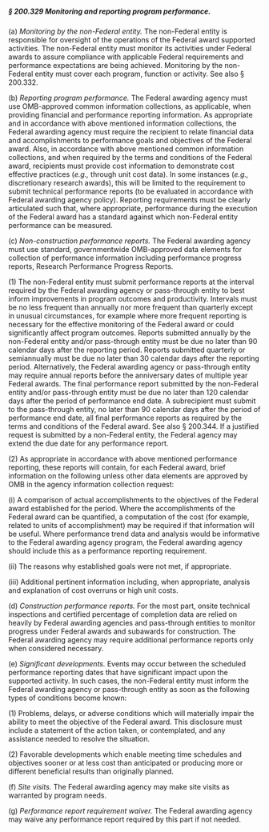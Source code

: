##### § 200.329 Monitoring and reporting program performance. #####

(a) *Monitoring by the non-Federal entity.* The non-Federal entity is responsible for oversight of the operations of the Federal award supported activities. The non-Federal entity must monitor its activities under Federal awards to assure compliance with applicable Federal requirements and performance expectations are being achieved. Monitoring by the non-Federal entity must cover each program, function or activity. See also § 200.332.

(b) *Reporting program performance.* The Federal awarding agency must use OMB-approved common information collections, as applicable, when providing financial and performance reporting information. As appropriate and in accordance with above mentioned information collections, the Federal awarding agency must require the recipient to relate financial data and accomplishments to performance goals and objectives of the Federal award. Also, in accordance with above mentioned common information collections, and when required by the terms and conditions of the Federal award, recipients must provide cost information to demonstrate cost effective practices (*e.g.,* through unit cost data). In some instances (*e.g.,* discretionary research awards), this will be limited to the requirement to submit technical performance reports (to be evaluated in accordance with Federal awarding agency policy). Reporting requirements must be clearly articulated such that, where appropriate, performance during the execution of the Federal award has a standard against which non-Federal entity performance can be measured.

(c) *Non-construction performance reports.* The Federal awarding agency must use standard, governmentwide OMB-approved data elements for collection of performance information including performance progress reports, Research Performance Progress Reports.

(1) The non-Federal entity must submit performance reports at the interval required by the Federal awarding agency or pass-through entity to best inform improvements in program outcomes and productivity. Intervals must be no less frequent than annually nor more frequent than quarterly except in unusual circumstances, for example where more frequent reporting is necessary for the effective monitoring of the Federal award or could significantly affect program outcomes. Reports submitted annually by the non-Federal entity and/or pass-through entity must be due no later than 90 calendar days after the reporting period. Reports submitted quarterly or semiannually must be due no later than 30 calendar days after the reporting period. Alternatively, the Federal awarding agency or pass-through entity may require annual reports before the anniversary dates of multiple year Federal awards. The final performance report submitted by the non-Federal entity and/or pass-through entity must be due no later than 120 calendar days after the period of performance end date. A subrecipient must submit to the pass-through entity, no later than 90 calendar days after the period of performance end date, all final performance reports as required by the terms and conditions of the Federal award. See also § 200.344. If a justified request is submitted by a non-Federal entity, the Federal agency may extend the due date for any performance report.

(2) As appropriate in accordance with above mentioned performance reporting, these reports will contain, for each Federal award, brief information on the following unless other data elements are approved by OMB in the agency information collection request:

(i) A comparison of actual accomplishments to the objectives of the Federal award established for the period. Where the accomplishments of the Federal award can be quantified, a computation of the cost (for example, related to units of accomplishment) may be required if that information will be useful. Where performance trend data and analysis would be informative to the Federal awarding agency program, the Federal awarding agency should include this as a performance reporting requirement.

(ii) The reasons why established goals were not met, if appropriate.

(iii) Additional pertinent information including, when appropriate, analysis and explanation of cost overruns or high unit costs.

(d) *Construction performance reports.* For the most part, onsite technical inspections and certified percentage of completion data are relied on heavily by Federal awarding agencies and pass-through entities to monitor progress under Federal awards and subawards for construction. The Federal awarding agency may require additional performance reports only when considered necessary.

(e) *Significant developments.* Events may occur between the scheduled performance reporting dates that have significant impact upon the supported activity. In such cases, the non-Federal entity must inform the Federal awarding agency or pass-through entity as soon as the following types of conditions become known:

(1) Problems, delays, or adverse conditions which will materially impair the ability to meet the objective of the Federal award. This disclosure must include a statement of the action taken, or contemplated, and any assistance needed to resolve the situation.

(2) Favorable developments which enable meeting time schedules and objectives sooner or at less cost than anticipated or producing more or different beneficial results than originally planned.

(f) *Site visits.* The Federal awarding agency may make site visits as warranted by program needs.

(g) *Performance report requirement waiver.* The Federal awarding agency may waive any performance report required by this part if not needed.